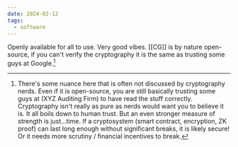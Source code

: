 ```yaml
---
date: 2024-02-12
tags:
  - software
---
```

Openly available for all to use. Very good vibes. [[CG]] is by nature open-source, if you can't verify the cryptography it is the same as trusting some guys at Google.[^a]

[^a]: There's some nuance here that is often not discussed by cryptography nerds. Even if it is open-source, you are still basically trusting some guys at (XYZ Auditing Firm) to have read the stuff correctly. Cryptography isn't really as pure as nerds would want you to believe it is. It all boils down to human trust. But an even stronger measure of strength is just...time. If a cryptosystem (smart contract, encryption, ZK proof) can last long enough without significant breaks, it is likely secure! Or it needs more scrutiny / financial incentives to break.